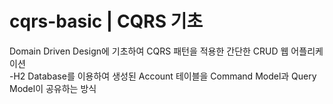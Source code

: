 # cqrs-basic | CQRS 기초


Domain Driven Design에 기초하여 CQRS 패턴을 적용한 간단한 CRUD 웹 어플리케이션<br />
-H2 Database를 이용하여 생성된 Account 테이블을 Command Model과 Query Model이 공유하는 방식
